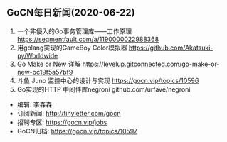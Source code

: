 ## GoCN每日新闻(2020-06-22)

1. 一个非侵入的Go事务管理库——工作原理 https://segmentfault.com/a/1190000022988368
2. 用golang实现的GameBoy Color模拟器 https://github.com/Akatsuki-py/Worldwide
3. Go Make or New 详解 https://levelup.gitconnected.com/go-make-or-new-bc19f5a57bf9
4. 斗鱼 Juno 监控中心的设计与实现 https://gocn.vip/topics/10596
5. Go实现的HTTP 中间件库negroni github.com/urfave/negroni

* 编辑: 李森森
* 订阅新闻: http://tinyletter.com/gocn
* 招聘专区: https://gocn.vip/jobs
* GoCN归档: https://gocn.vip/topics/10597
